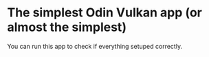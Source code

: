 # The simplest Odin Vulkan app (or almost the simplest)

You can run this app to check if everything setuped correctly.
